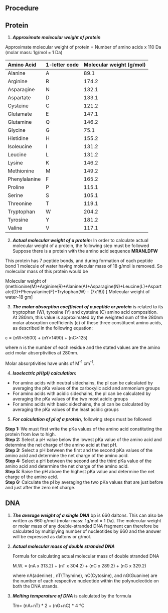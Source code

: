 ## Procedure

## **Protein**
1.	***Approximate molecular weight of protein*** 

Approximate molecular weight of protein = Number of amino acids x 110 Da (molar mass: 1g/mol = 1 Da)

| Amino Acid | 1-letter code | Molecular weight (g/mol) |
| :-- | :-- | :-- |
| Alanine |  A   | 89.1 |
| Arginine |  R   | 174.2 |
| Asparagine |  N   | 132.1 |
| Aspartate |  D   | 133.1 |
| Cysteine |  C   | 121.2 |
| Glutamate |  E   | 147.1 |
| Glutamine |  Q   | 146.2 |
| Glycine |  G   | 75.1 |
| Histidine |  H   | 155.2 |
| Isoleucine |  I   | 131.2 |
| Leucine |  L   | 131.2 |
| Lysine |  K   | 146.2 |
| Methionine |  M   | 149.2 |
| Phenylalanine |  F   | 165.2 |
| Proline |  P   | 115.1 |
| Serine |  S   | 105.1 |
| Threonine |  T   | 119.1 |
| Tryptophan |  W   | 204.2 |
| Tyrosine |  Y   | 181.2 |
| Valine | V   | 117.1 |


2. ***Actual molecular weight of a protein:*** In order to calculate actual molecular weight of a protein, the following step must be followed  
Suppose there is a protein with the amino acid sequence **MRANLDFW**  

This protein has 7 peptide bonds, and during formation of each peptide bond 1 molecule of water having molecular mass of 18 g/mol is removed. So molecular mass of this protein would be  

Molecular weight of (methionine(M)+Arginine(R)+Alanine(A)+Asparagine(N)+Leucine(L)+Aspartate(D)+Phenyalanine(F)+Trytophan(W) – (7x18))
[ Molecular weight of water-18 gm]


3. ***The molar absorption coefficient of a peptide or protein*** is related to its tryptophan (W), tyrosine (Y) and cysteine (C) amino acid composition. At 280nm, this value is approximated by the weighted sum of the 280nm molar absorption coefficients (ε) of these three constituent amino acids, as described in the following equation:   

ε = (nW×5500) + (nY×1490) + (nC×125)   

where n is the number of each residue and the stated values are the amino acid molar absorptivities at 280nm.

Molar absorptivities have units of M<sup>-1</sup> cm<sup>-1</sup>.


4. ***Isoelectric pH(pI) calculation:***
- For amino acids with neutral sidechains, the pI can be calculated by averaging the pKa values of the carboxylic acid and ammonium groups 
- For amino acids with acidic sidechains, the pI can be calculated by averaging the pKa values of the two most acidic groups 
- For amino acids with basic sidechains, the pI can be calculated by averaging the pKa values of the least acidic groups 


5. ***For calculation of pI of a protein,*** following steps must be followed

**Step 1:** We must first write the pKa values of the amino acid constituting the protein from low to high.  
**Step 2:** Select a pH value  below the lowest pKa value of the amino acid and determine the net charge of the amino acid at that pH.  
**Step 3:** Select a pH between the first and the second pKa values of the amino acid and determine the net charge of the amino acid.  
**Step 4:** Select a pH between the second and the third pKa value of the amino acid and determine the net charge of the amino acid.  
**Step 5:** Raise the pH above the highest pKa value and determine the net charge of the amino acid.  
**Step 6:** Calculate the pI by averaging the two pKa values that are just before and just after the zero net charge.   


## **DNA**

1.	***The average weight of a single DNA*** bp is 660 daltons. This can also be written as 660 g/mol (molar mass: 1g/mol = 1 Da). The molecular weight or molar mass of any double-stranded DNA fragment can therefore be calculated by multiplying number of nucleotides by 660 and the answer will be expressed as daltons or g/mol.  

   

2. ***Actual molecular mass of double stranded DNA***

   Formula for calculating actual molecular mass of double stranded DNA

    M.W. = (nA x 313.2) + (nT x 304.2) + (nC x 289.2) + (nG x 329.2)

      where nA(adenine) , nT(Thymine), nC(Cytosine), and nG(Guanine) are the number of each respective nucleotide within the polynucleotide on both the DNA strands.


3. ***Melting temperature of DNA*** is calculated by the formula

   Tm= (nA+nT) * 2 + (nG+nC) * 4 °C



